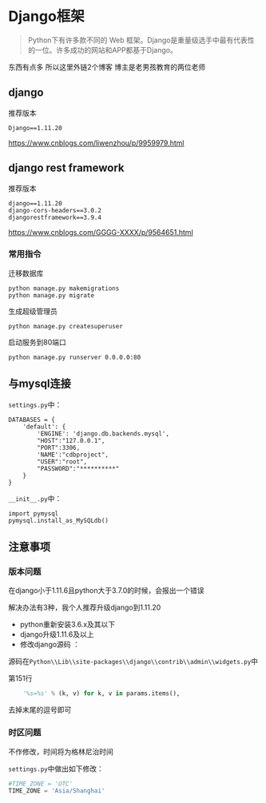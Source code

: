# Django框架

> Python下有许多款不同的 Web 框架。Django是重量级选手中最有代表性的一位。许多成功的网站和APP都基于Django。

东西有点多 所以这里外链2个博客 博主是老男孩教育的两位老师



## django

推荐版本

```
Django==1.11.20
```

<https://www.cnblogs.com/liwenzhou/p/9959979.html>



## django rest framework

推荐版本

```
django==1.11.20
django-cors-headers==3.0.2
djangorestframework==3.9.4
```

<https://www.cnblogs.com/GGGG-XXXX/p/9564651.html>



### 常用指令

迁移数据库

```
python manage.py makemigrations
python manage.py migrate  
```

生成超级管理员

```
python manage.py createsuperuser
```

启动服务到80端口

```
python manage.py runserver 0.0.0.0:80
```



## 与mysql连接

`settings.py`中：

```
DATABASES = {
    'default': {
        'ENGINE': 'django.db.backends.mysql',
        "HOST":"127.0.0.1",
        "PORT":3306,
        'NAME':"cdbproject",
        "USER":"root",
        "PASSWORD":"**********"
    }
}
```

`__init__.py`中：

```
import pymysql
pymysql.install_as_MySQLdb()
```



## 注意事项

### 版本问题

在django小于1.11.6且python大于3.7.0的时候，会报出一个错误

解决办法有3种，我个人推荐升级django到1.11.20

- python重新安装3.6.x及其以下
- django升级1.11.6及以上
- 修改django源码 ：

源码在`Python\\Lib\\site-packages\\django\\contrib\\admin\\widgets.py`中

第151行

```python
	'%s=%s' % (k, v) for k, v in params.items(),
```

去掉末尾的逗号即可



### 时区问题

不作修改，时间将为格林尼治时间

`settings.py`中做出如下修改：

```python
#TIME_ZONE = 'UTC'
TIME_ZONE = 'Asia/Shanghai'
```

